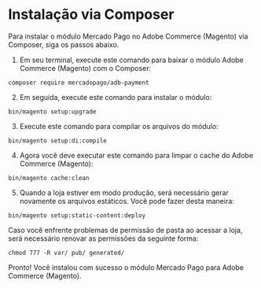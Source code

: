 # Instalação via Composer

Para instalar o módulo Mercado Pago no Adobe Commerce (Magento) via Composer, siga os passos abaixo.

1. Em seu terminal, execute este comando para baixar o módulo Adobe Commerce (Magento) com o Composer:

```
composer require mercadopago/adb-payment
```

2. Em seguida, execute este comando para instalar o módulo:

```
bin/magento setup:upgrade
```

3. Execute este comando para compilar os arquivos do módulo:

```
bin/magento setup:di:compile
```

4. Agora você deve executar este comando para limpar o cache do Adobe Commerce (Magento):

```
bin/magento cache:clean
```

5. Quando a loja estiver em modo produção, será necessário gerar novamente os arquivos estáticos. Você pode fazer desta maneira:

```
bin/magento setup:static-content:deploy
```

Caso você enfrente problemas de permissão de pasta ao acessar a loja, será necessário renovar as permissões da seguinte forma:

```
chmod 777 -R var/ pub/ generated/
```

Pronto! Você instalou com sucesso o módulo Mercado Pago para Adobe Commerce (Magento).